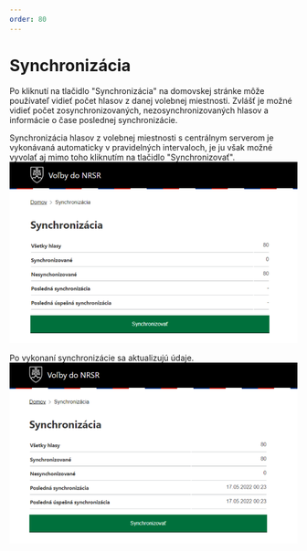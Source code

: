 ```yaml
---
order: 80
---
```


# Synchronizácia

Po kliknutí na tlačidlo "Synchronizácia" na domovskej stránke môže používateľ vidieť počet hlasov z danej volebnej miestnosti. Zvlášť je možné vidieť počet zosynchronizovaných, nezosynchronizovaných hlasov a informácie o čase poslednej synchronizácie.

Synchronizácia hlasov z volebnej miestnosti s centrálnym serverom je vykonávaná automaticky v pravidelných intervaloch, je ju však možné vyvolať aj mimo toho kliknutím na tlačidlo "Synchronizovať".
![](/assets/images/user_guide/gateway/synchronization1.png)

Po vykonaní synchronizácie sa aktualizujú údaje.
![](/assets/images/user_guide/gateway/synchronization2.png)
